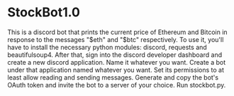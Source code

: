 # StockBot1.0

This is a discord bot that prints the current price of Ethereum and Bitcoin in response to the messages "$eth" and "$btc" respectively.
To use it, you'll have to install the necessary python modules: discord, requests and beautifulsoup4.
After that, sign into the discord developer dashboard and create a new discord application. Name it whatever you want. Create a bot under that application named whatever you want.
Set its permissions to at least allow reading and sending messages. Generate and copy the bot's OAuth token and invite the bot to a server of your choice. Run stockbot.py.

